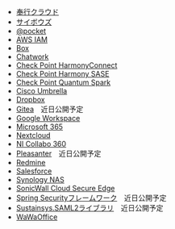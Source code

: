 * [奉行クラウド](bugyo-cloud.md)
* [サイボウズ](cybozu.md)
* [@pocket](atpocket.md)
* [AWS IAM](aws_iam.md)
* [Box](box.md)
* [Chatwork](chatwork.md)
* [Check Point HarmonyConnect](harmonyconnect.md)
* [Check Point Harmony SASE](./checkpoint_harmony_sase.md)
* [Check Point Quantum Spark](checkpoint_quantum_spark.md)
* [Cisco Umbrella](cisco_umbrella.md)
* [Dropbox](dropbox.md)
* [Gitea](gitea.md)　近日公開予定
* [Google Workspace](google_workspace/index.md)
* [Microsoft 365](microsoft_365/index.md)
* [Nextcloud](nextcloud.md)
* [NI Collabo 360](ni_collabo_360.md)
* [Pleasanter](pleasanter.md)　近日公開予定
* [Redmine](redmine.md)
* [Salesforce](salesforce.md)
* [Synology NAS](synology_nas.md)
* [SonicWall Cloud Secure Edge](sonicwall_cse.md)
* [Spring Securityフレームワーク](spring_security.md)　近日公開予定
* [Sustainsys.SAML2ライブラリ](sustainsys_saml2.md)　近日公開予定
* [WaWaOffice](wawaoffice.md)
